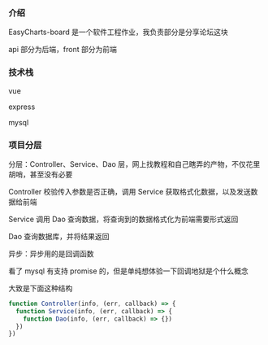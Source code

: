 ### 介绍
EasyCharts-board 是一个软件工程作业，我负责部分是分享论坛这块

api 部分为后端，front 部分为前端

### 技术栈

vue

express

mysql


### 项目分层

分层：Controller、Service、Dao 层，网上找教程和自己瞎弄的产物，不仅花里胡哨，甚至没有必要 

Controller 校验传入参数是否正确，调用 Service 获取格式化数据，以及发送数据给前端

Service 调用 Dao 查询数据，将查询到的数据格式化为前端需要形式返回

Dao 查询数据库，并将结果返回

异步：异步用的是回调函数

看了 mysql 有支持 promise 的，但是单纯想体验一下回调地狱是个什么概念

大致是下面这种结构

```javascript
function Controller(info, (err, callback) => {
  function Service(info, (err, callback) => {
    function Dao(info, (err, callback) => {})
  })
})
```